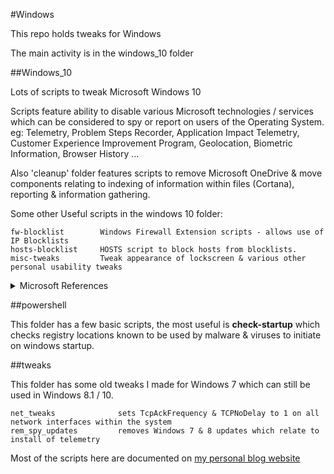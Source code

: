 #Windows

This repo holds tweaks for Windows

The main activity is in the windows_10 folder

##Windows_10

Lots of scripts to tweak Microsoft Windows 10

Scripts feature ability to disable various Microsoft technologies / services which can be considered to spy or report on users of the Operating System. eg: Telemetry, Problem Steps Recorder, Application Impact Telemetry, Customer Experience Improvement Program, Geolocation, Biometric Information, Browser History ...

Also 'cleanup' folder features scripts to remove Microsoft OneDrive & move components relating to indexing of information within files (Cortana), reporting & information gathering.

Some other Useful scripts in the windows 10 folder: 

    fw-blocklist        Windows Firewall Extension scripts - allows use of IP Blocklists
    hosts-blocklist     HOSTS script to block hosts from blocklists.
    misc-tweaks         Tweak appearance of lockscreen & various other personal usability tweaks

<details>
  <summary>Microsoft References</summary>
[Configure Windows telemetry in your organization](https://technet.microsoft.com/en-us/itpro/windows/manage/configure-windows-telemetry-in-your-organization)

[Manage connections from Windows operating system components to Microsoft services](https://technet.microsoft.com/en-us/itpro/windows/manage/manage-connections-from-windows-operating-system-components-to-microsoft-services#bkmk-priv-feedback)
</details>

##powershell

This folder has a few basic scripts, the most useful is **check-startup** which checks registry locations known to be used by malware & viruses to initiate on windows startup.

##tweaks

This folder has some old tweaks I made for Windows 7 which can still be used in Windows 8.1 / 10.

    net_tweaks              sets TcpAckFrequency & TCPNoDelay to 1 on all network interfaces within the system
    rem_spy_updates         removes Windows 7 & 8 updates which relate to install of telemetry

Most of the scripts here are documented on [my personal blog website](https://equk.co.uk/)
